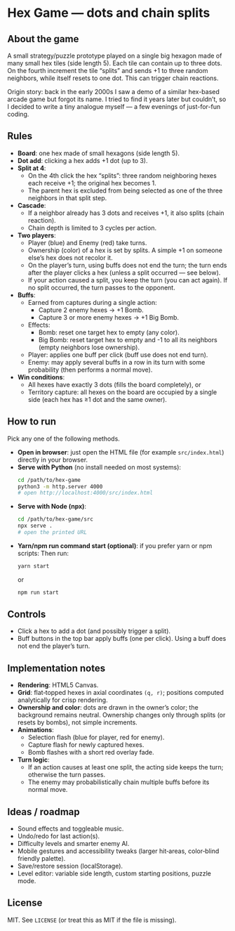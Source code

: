 # Hex Game — dots and chain splits

## About the game
A small strategy/puzzle prototype played on a single big hexagon made of many small hex tiles (side length 5). Each tile can contain up to three dots. On the fourth increment the tile “splits” and sends +1 to three random neighbors, while itself resets to one dot. This can trigger chain reactions.

Origin story: back in the early 2000s I saw a demo of a similar hex-based arcade game but forgot its name. I tried to find it years later but couldn’t, so I decided to write a tiny analogue myself — a few evenings of just-for-fun coding.

## Rules
- **Board**: one hex made of small hexagons (side length 5).
- **Dot add**: clicking a hex adds +1 dot (up to 3).
- **Split at 4**:
  - On the 4th click the hex “splits”: three random neighboring hexes each receive +1; the original hex becomes 1.
  - The parent hex is excluded from being selected as one of the three neighbors in that split step.
- **Cascade**:
  - If a neighbor already has 3 dots and receives +1, it also splits (chain reaction).
  - Chain depth is limited to 3 cycles per action.
- **Two players**:
  - Player (blue) and Enemy (red) take turns.
  - Ownership (color) of a hex is set by splits. A simple +1 on someone else’s hex does not recolor it.
  - On the player’s turn, using buffs does not end the turn; the turn ends after the player clicks a hex (unless a split occurred — see below).
  - If your action caused a split, you keep the turn (you can act again). If no split occurred, the turn passes to the opponent.
- **Buffs**:
  - Earned from captures during a single action:
    - Capture 2 enemy hexes → +1 Bomb.
    - Capture 3 or more enemy hexes → +1 Big Bomb.
  - Effects:
    - Bomb: reset one target hex to empty (any color).
    - Big Bomb: reset target hex to empty and -1 to all its neighbors (empty neighbors lose ownership).
  - Player: applies one buff per click (buff use does not end turn).
  - Enemy: may apply several buffs in a row in its turn with some probability (then performs a normal move).
- **Win conditions**:
  - All hexes have exactly 3 dots (fills the board completely), or
  - Territory capture: all hexes on the board are occupied by a single side (each hex has ≥1 dot and the same owner).

## How to run
Pick any one of the following methods.

- **Open in browser**: just open the HTML file (for example `src/index.html`) directly in your browser.
- **Serve with Python** (no install needed on most systems):
  ```bash
  cd /path/to/hex-game
  python3 -m http.server 4000
  # open http://localhost:4000/src/index.html
  ```
- **Serve with Node (npx)**:
  ```bash
  cd /path/to/hex-game/src
  npx serve .
  # open the printed URL
  ```
- **Yarn/npm run command start (optional)**: if you prefer yarn or npm scripts:
  Then run:
  ```bash
  yarn start
  ```
  or
  ```bash
  npm run start
  ```

## Controls
- Click a hex to add a dot (and possibly trigger a split).
- Buff buttons in the top bar apply buffs (one per click). Using a buff does not end the player’s turn.

## Implementation notes
- **Rendering**: HTML5 Canvas.
- **Grid**: flat‑topped hexes in axial coordinates `(q, r)`; positions computed analytically for crisp rendering.
- **Ownership and color**: dots are drawn in the owner’s color; the background remains neutral. Ownership changes only through splits (or resets by bombs), not simple increments.
- **Animations**:
  - Selection flash (blue for player, red for enemy).
  - Capture flash for newly captured hexes.
  - Bomb flashes with a short red overlay fade.
- **Turn logic**:
  - If an action causes at least one split, the acting side keeps the turn; otherwise the turn passes.
  - The enemy may probabilistically chain multiple buffs before its normal move.

## Ideas / roadmap
- Sound effects and toggleable music.
- Undo/redo for last action(s).
- Difficulty levels and smarter enemy AI.
- Mobile gestures and accessibility tweaks (larger hit‑areas, color‑blind friendly palette).
- Save/restore session (localStorage).
- Level editor: variable side length, custom starting positions, puzzle mode.

## License
MIT. See `LICENSE` (or treat this as MIT if the file is missing).
